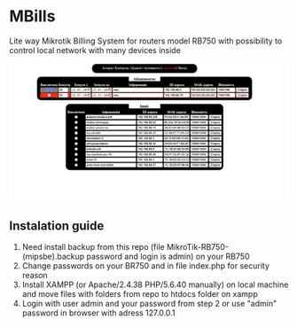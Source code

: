 # MBills
Lite way Mikrotik Billing System for routers model RB750 with possibility to control local network with many devices inside

![mbills](/image.png)

## Instalation guide
1. Need install backup from this repo (file MikroTik-RB750-(mipsbe).backup password and login is admin) on your RB750
2. Change passwords on your BR750 and in file index.php for security reason
3. Install XAMPP (or Apache/2.4.38 PHP/5.6.40 manually) on local machine and move files with folders from repo to htdocs folder on xampp
4. Login with user admin and your password from step 2 or use "admin" password in browser with adress 127.0.0.1
